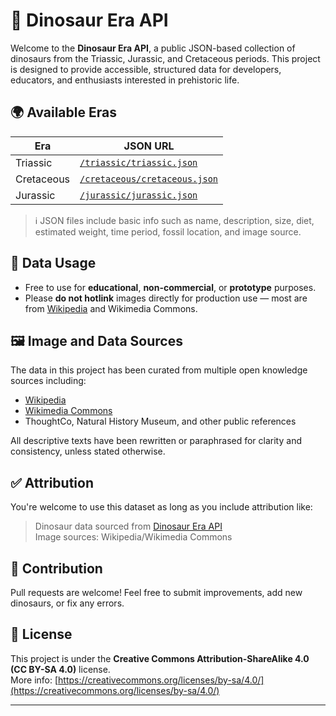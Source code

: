 # 🦖 Dinosaur Era API

Welcome to the **Dinosaur Era API**, a public JSON-based collection of dinosaurs from the Triassic, Jurassic, and Cretaceous periods. This project is designed to provide accessible, structured data for developers, educators, and enthusiasts interested in prehistoric life.

## 🌍 Available Eras

| Era         | JSON URL                                                                                            |
|-------------|-----------------------------------------------------------------------------------------------------|
| Triassic    | [`/triassic/triassic.json`](https://dhikav0.github.io/dino-API/triassic/triassic_dino.json)         |
| Cretaceous  | [`/cretaceous/cretaceous.json`](https://dhikav0.github.io/dino-API/cretaceous/cretaceous_dino.json) |
| Jurassic    | [`/jurassic/jurassic.json`](https://dhikav0.github.io/dino-API/jurassic/jurassic_dino.json)         |
> ℹ️ JSON files include basic info such as name, description, size, diet, estimated weight, time period, fossil location, and image source.

## 🧠 Data Usage

- Free to use for **educational**, **non-commercial**, or **prototype** purposes.
- Please **do not hotlink** images directly for production use — most are from [Wikipedia](https://en.wikipedia.org) and Wikimedia Commons.

## 🖼️ Image and Data Sources

The data in this project has been curated from multiple open knowledge sources including:

- [Wikipedia](https://www.wikipedia.org/)
- [Wikimedia Commons](https://commons.wikimedia.org/)
- ThoughtCo, Natural History Museum, and other public references

All descriptive texts have been rewritten or paraphrased for clarity and consistency, unless stated otherwise.

## ✅ Attribution

You're welcome to use this dataset as long as you include attribution like:

> Dinosaur data sourced from [Dinosaur Era API](https://yourusername.github.io/dino-api)  
> Image sources: Wikipedia/Wikimedia Commons

## 🚀 Contribution

Pull requests are welcome! Feel free to submit improvements, add new dinosaurs, or fix any errors.

## 📄 License

This project is under the **Creative Commons Attribution-ShareAlike 4.0 (CC BY-SA 4.0)** license.  
More info: [https://creativecommons.org/licenses/by-sa/4.0/](https://creativecommons.org/licenses/by-sa/4.0/)

---
